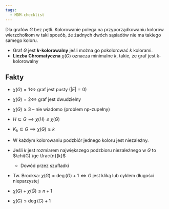 ```yaml
---
tags:
  - MDM-checklist
---
```

Dla grafów $G$ bez pętli.
Kolorowanie polega na przyporządkowaniu kolorów wierzchołkom w taki sposób, że żadnych dwóch sąsiadów nie ma takiego samego koloru.

- Graf $G$ jest **$k$-kolorowalny** jeśli można go pokolorować $k$ kolorami.
- **Liczba Chromatyczna** $\chi(G)$ oznacza minimalne $k$, takie, że graf jest k-kolorowalny

## Fakty

- $\chi(G) = 1\iff$ graf jest pusty ($|E| = 0$)
- $\chi(G) = 2\iff$ graf jest dwudzielny
- $\chi(G) \ge 3$ – nie wiadomo (problem np-zupełny)
- $H\subseteq G \implies \chi(H) \le \chi(G)$
- $K_{k}\subseteq G \implies \chi(G) \ge k$

- W każdym kolorowaniu podzbiór jednego koloru jest niezależny.
- Jeśli $k$ jest rozmiarem największego podzbioru niezależnego w $G$ to $\chi(G) \ge \frac{n}{k}$
	- Dowód przez szufladki
- Tw. Brooksa: $\chi(G) = \deg(G) + 1 \iff G$ jest kliką lub cyklem długości nieparzystej
- $\chi(G) + \chi(\widetilde{G}) \le n+1$
- $\chi(G) \le \deg(G) + 1$

